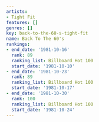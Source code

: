 ```yaml
---
artists:
- Tight Fit
features: []
genres: []
key: back-to-the-60-s-tight-fit
name: Back To The 60's
rankings:
- end_date: '1981-10-16'
  rank: 89
  ranking_list: Billboard Hot 100
  start_date: '1981-10-10'
- end_date: '1981-10-23'
  rank: 89
  ranking_list: Billboard Hot 100
  start_date: '1981-10-17'
- end_date: '1981-10-30'
  rank: 100
  ranking_list: Billboard Hot 100
  start_date: '1981-10-24'
---
```


